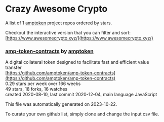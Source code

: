 # Crazy Awesome Crypto
A list of 1 [amptoken](https://github.com/amptoken) project repos ordered by stars.  

Checkout the interactive version that you can filter and sort: 
[https://www.awesomecrypto.xyz/](https://www.awesomecrypto.xyz/)  


### [amp-token-contracts](https://github.com/amptoken/amp-token-contracts) by [amptoken](https://github.com/amptoken)  
A digital collateral token designed to facilitate fast and efficient value transfer  
[https://github.com/amptoken/amp-token-contracts](https://github.com/amptoken/amp-token-contracts)  
0.29 stars per week over 166 weeks  
49 stars, 18 forks, 16 watches  
created 2020-08-10, last commit 2020-12-04, main language JavaScript  


This file was automatically generated on 2023-10-22.  

To curate your own github list, simply clone and change the input csv file.  